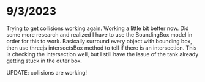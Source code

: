 # 9/3/2023
Trying to get collisions working again. Working a little bit better now. Did some more research and realized I have to use the BoundingBox model in order for this to work. Basically surround every object with bounding box, then use threejs intersectsBox method to tell if there is an intersection. This is checking the intersection well, but I still have the issue of the tank already getting stuck in the outer box.

UPDATE: collisions are working!